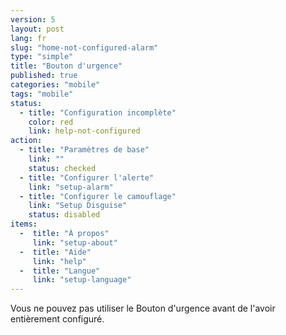 ```yaml
---
version: 5
layout: post
lang: fr
slug: "home-not-configured-alarm"
type: "simple"
title: "Bouton d'urgence"
published: true
categories: "mobile"
tags: "mobile"
status:
  - title: "Configuration incomplète"
    color: red
    link: help-not-configured
action:
  - title: "Paramètres de base"
    link: ""
    status: checked
  - title: "Configurer l'alerte"
    link: "setup-alarm"
  - title: "Configurer le camouflage"
    link: "Setup Disguise"
    status: disabled
items:
  -  title: "À propos"
     link: "setup-about"
  -  title: "Aide"
     link: "help"
  -  title: "Langue"
     link: "setup-language"
---
```


Vous ne pouvez pas utiliser le Bouton d'urgence avant de l'avoir entièrement configuré.
